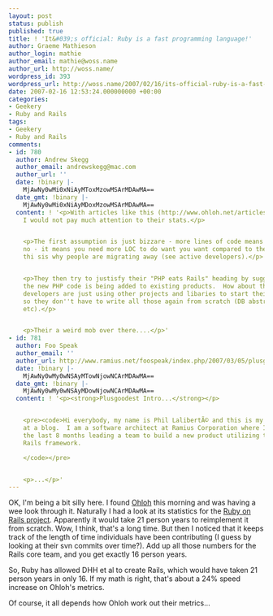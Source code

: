 ```yaml
---
layout: post
status: publish
published: true
title: ! 'It&#039;s official: Ruby is a fast programming language!'
author: Graeme Mathieson
author_login: mathie
author_email: mathie@woss.name
author_url: http://woss.name/
wordpress_id: 393
wordpress_url: http://woss.name/2007/02/16/its-official-ruby-is-a-fast-programming-language/
date: 2007-02-16 12:53:24.000000000 +00:00
categories:
- Geekery
- Ruby and Rails
tags:
- Geekery
- Ruby and Rails
comments:
- id: 780
  author: Andrew Skegg
  author_email: andrewskegg@mac.com
  author_url: ''
  date: !binary |-
    MjAwNy0wMi0xNiAyMToxMzowMSArMDAwMA==
  date_gmt: !binary |-
    MjAwNy0wMi0xNiAyMDoxMzowMSArMDAwMA==
  content: ! '<p>With articles like this (http://www.ohloh.net/articles/php_eats_rails)
    I would not pay much attention to their stats.</p>


    <p>The first assumption is just bizzare - more lines of code means more popular.  Umm,
    no - it means you need more LOC to do want you want compared to the others and
    thi sis why people are migrating away (see active developers).</p>


    <p>They then try to justisfy their "PHP eats Rails" heading by suggesting all
    the new PHP code is being added to existing products.  How about the remaining
    developers are just using other projects and libaries to start their projects,
    so they don''t have to write all those again from scratch (DB abstractions, validations,
    etc).</p>


    <p>Their a weird mob over there....</p>'
- id: 781
  author: Foo Speak
  author_email: ''
  author_url: http://www.ramius.net/foospeak/index.php/2007/03/05/plusgoodest-intro/
  date: !binary |-
    MjAwNy0wMy0wNSAyMTowNjowNCArMDAwMA==
  date_gmt: !binary |-
    MjAwNy0wMy0wNSAyMDowNjowNCArMDAwMA==
  content: ! '<p><strong>Plusgoodest Intro...</strong></p>


    <pre><code>Hi everybody, my name is Phil LalibertÃ© and this is my first attempt
    at a blog.  I am a software architect at Ramius Corporation where Iâ€™ve spent
    the last 8 months leading a team to build a new product utilizing the Ruby on
    Rails framework.

    </code></pre>


    <p>...</p>'
---
```

OK, I'm being a bit silly here.  I found [Ohloh](http://www.ohloh.net/) this morning and was having a wee look through it.  Naturally I had a look at its statistics for the [Ruby on Rails project](http://www.ohloh.net/projects/34).  Apparently it would take 21 person years to reimplement it from scratch.  Wow, I think, that's a long time.  But then I noticed that it keeps track of the length of time individuals have been contributing (I guess by looking at their svn commits over time?).  Add up all those numbers for the Rails core team, and you get exactly 16 person years.

So, Ruby has allowed DHH et al to create Rails, which would have taken 21 person years in only 16.  If my math is right, that's about a 24% speed increase on Ohloh's metrics.

Of course, it all depends how Ohloh work out their metrics...
